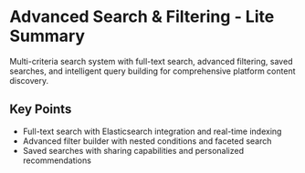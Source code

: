 # Advanced Search & Filtering - Lite Summary

Multi-criteria search system with full-text search, advanced filtering, saved searches, and intelligent query building for comprehensive platform content discovery.

## Key Points
- Full-text search with Elasticsearch integration and real-time indexing
- Advanced filter builder with nested conditions and faceted search
- Saved searches with sharing capabilities and personalized recommendations
